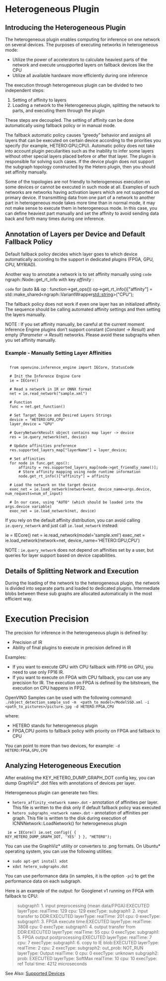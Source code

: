 # Heterogeneous Plugin

## Introducing the Heterogeneous Plugin
The heterogeneous plugin enables computing for inference on one network on several devices. The purposes of executing networks in heterogeneous mode:

* Utilize the power of accelerators to calculate heaviest parts of the network and execute unsupported layers on fallback devices like the CPU
* Utilize all available hardware more efficiently during one inference

The execution through heterogeneous plugin can be divided to two independent steps:

1. Setting of affinity to layers
2. Loading a network to the Heterogeneous plugin, splitting the network to parts, and executing them through the plugin

These steps are decoupled. The setting of affinity can be done automatically using fallback policy or in manual mode.

The fallback automatic policy causes “greedy” behavior and assigns all layers that can be executed on certain device according to the priorities you specify (for example, HETERO:GPU,CPU). Automatic policy does not take into account plugin peculiarities such as the inability to infer some layers without other special layers placed before or after that layer. The plugin is responsible for solving such cases. If the device plugin does not support the subgraph topology constructed by the Hetero plugin, then you should set affinity manually.

Some of the topologies are not friendly to heterogeneous execution on some devices or cannot be executed in such mode at all. Examples of such networks are networks having activation layers which are not supported on primary device. If transmitting data from one part of a network to another part in heterogeneous mode takes more time than in normal mode, it may not make sense to execute them in heterogeneous mode. In this case, you can define heaviest part manually and set the affinity to avoid sending data back and forth many times during one inference.

## Annotation of Layers per Device and Default Fallback Policy

Default fallback policy decides which layer goes to which device automatically according to the support in dedicated plugins (FPGA, GPU, CPU, MYRIAD).

Another way to annotate a network is to set affinity manually using 
`code`
ngraph::Node::get_rt_info
with key *affinity* :

`code`
for (auto && op : function->get_ops())
    op->get_rt_info()["affinity"] = std::make_shared<ngraph::VariantWrapper<std::string>>("CPU");

The fallback policy does not work if even one layer has an initialized affinity. The sequence should be calling automated affinity settings and then setting the layers manually.

NOTE : If you set affinity manually, be careful at the current moment Inference Engine plugins don’t support constant (*Constant -> Result*) and empty (*Parameter -> Result*) networks. Please avoid these subgraphs when you set affinity manually.

### Example - Manually Setting Layer Affinities

<pre><code>
  from openvino.inference_engine import IECore, StatusCode

  # Init the Inference Engine Core
  ie = IECore()

  # Read a network in IR or ONNX format
  net = ie.read_network("sample.xml")
  
  # Function
  func = net.get_function()
  
  # Set Target Device and Desired Layers Strings
  device = "HETERO:GPU,CPU"
  layer_device = "GPU"
  
  # QueryNetworkResult object contains map layer -> device
  res = ie.query_network(net, device)
  
  # Update affinities preference
  res.supported_layers_map["layerName"] = layer_device;

  # Set affinities
  for node in func.get_ops():
      affinity = res.supported_layers_map[node->get_friendly_name()];
      # Store affinity mapping using node runtime information
      node.get_rt_info()["affinity"] = affinity

  # Load the network on the target device
  exec_net = ie.load_network(network=net, device_name=args.device, num_requests=num_of_input)
  
  # In our case, using "AUTO" (which should be loaded into the args.device variable)
  exec_net = ie.load_network(net, device)
</code></pre>

If you rely on the default affinity distribution, you can avoid calling `ie.query_network` and just call `ie.load_network` instead:

  ie = IECore()
  net = ie.read_network(model='sample.xml')
  exec_net = ie.load_network(network=net, device_name='HETERO:GPU,CPU')

NOTE : `ie.query_network` does not depend on affinities set by a user, but queries for layer support based on device capabilities.

## Details of Splitting Network and Execution

During the loading of the network to the heterogeneous plugin, the network is divided into separate parts and loaded to dedicated plugins. Intermediate blobs between these sub graphs are allocated automatically in the most efficient way.

# Execution Precision

The precision for inference in the heterogeneous plugin is defined by:

* Precision of IR
* Ability of final plugins to execute in precision defined in IR

Examples:

* If you want to execute GPU with CPU fallback with FP16 on GPU, you need to use only FP16 IR.
* If you want to execute on FPGA with CPU fallback, you can use any precision for IR. The execution on FPGA is defined by the bitstream, the execution on CPU happens in FP32.

OpenVINO Samples can be used with the following command:
`./object_detection_sample_ssd -m  <path_to_model>/ModelSSD.xml -i <path_to_pictures>/picture.jpg -d HETERO:FPGA,CPU`

where:

* HETERO stands for heterogeneous plugin
* FPGA,CPU points to fallback policy with priority on FPGA and fallback to CPU

You can point to more than two devices, for example: `-d HETERO:FPGA,GPU,CPU`

## Analyzing Heterogeneous Execution

After enabling the KEY_HETERO_DUMP_GRAPH_DOT config key, you can dump GraphViz* .dot files with annotations of devices per layer.

Heterogeneous plugin can generate two files:

* `hetero_affinity_<network name>.dot` - annotation of affinities per layer. This file is written to the disk only if default fallback policy was executed
* `hetero_subgraphs_<network name>.dot` - annotation of affinities per graph. This file is written to the disk during execution of ICNNNetwork::LoadNetwork() for heterogeneous plugin

<code><pre>
ie = IECore()
ie.set_config({ { KEY_HETERO_DUMP_GRAPH_DOT, 'YES' } }, "HETERO");
</pre></code>


You can use the GraphViz* utility or converters to .png formats. On Ubuntu* operating system, you can use the following utilities:

* `sudo apt-get install xdot`
* `xdot hetero_subgraphs.dot`

You can use performance data (in samples, it is the option `-pc`) to get the performance data on each subgraph.

Here is an example of the output: for Googlenet v1 running on FPGA with fallback to CPU:

> subgraph1: 1. input preprocessing (mean data/FPGA):EXECUTED       layerType:                    realTime: 129        cpu: 129            execType:
> subgraph1: 2. input transfer to DDR:EXECUTED       layerType:                    realTime: 201        cpu: 0              execType:
> subgraph1: 3. FPGA execute time:EXECUTED       layerType:                    realTime: 3808       cpu: 0              execType:
> subgraph1: 4. output transfer from DDR:EXECUTED       layerType:                    realTime: 55         cpu: 0              execType:
> subgraph1: 5. FPGA output postprocessing:EXECUTED       layerType:                    realTime: 7          cpu: 7              execType:
> subgraph1: 6. copy to IE blob:EXECUTED       layerType:                    realTime: 2          cpu: 2              execType:
> subgraph2: out_prob:          NOT_RUN        layerType: Output             realTime: 0          cpu: 0              execType: unknown
> subgraph2: prob:              EXECUTED       layerType: SoftMax            realTime: 10         cpu: 10             execType: ref
> Total time: 4212     microseconds


See Also:
[Supported Devices](https://docs.openvinotoolkit.org/latest/openvino_docs_IE_DG_supported_plugins_Supported_Devices.html)
